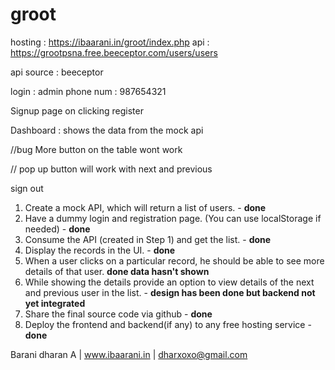 # groot
hosting : https://ibaarani.in/groot/index.php
api : https://grootpsna.free.beeceptor.com/users/users

api source : beeceptor

login : admin 
phone num : 987654321
 
Signup page on clicking register 

Dashboard : shows the data from the mock api 


//bug More button  on the table wont work <just nedd to integrate the pop up which is down to  the table in more >

// pop up button will work with next and previous 

sign out 



1. Create a mock API, which will return a list of users. - **done**
2. Have a dummy login and registration page. (You can use localStorage if needed) - **done** 
3. Consume the API (created in Step 1) and get the list. - **done** 
4. Display the records in the UI. - **done** 
5. When a user clicks on a particular record, he should be able to see more details of that
user. **done data hasn't shown**    
6. While showing the details provide an option to view details of the next and previous user
in the list. - **design has been done but backend not yet integrated**
7. Share the final source code via github - **done**
8. Deploy the frontend and backend(if any) to any free hosting service - **done** 
 

Barani dharan A | www.ibaarani.in | dharxoxo@gmail.com
